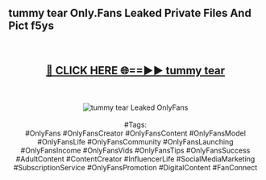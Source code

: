 <h2>tummy tear Only.Fans Leaked Private Files And Pict f5ys</h2>
<br>
<div align="center">
<h2><a href="https://mediafiles.top/tummy_tear" rel="nofollow">🔴 CLICK HERE 🌐==►► tummy tear</a></h2>
<br>
<br>
<a href="https://mediafiles.top/tummy_tear" rel="nofollow" data-target="animated-image.originalLink"><img src="https://i.ibb.co.com/WyWwxjT/player-gif2.gif" alt="tummy tear Leaked OnlyFans" style="max-width: 100%; display: inline-block;" data-target="animated-image.originalImage"></a>
<br><br>
#Tags:
<br>
#OnlyFans #OnlyFansCreator #OnlyFansContent #OnlyFansModel #OnlyFansLife #OnlyFansCommunity #OnlyFansLaunching #OnlyFansIncome #OnlyFansVids #OnlyFansTips #OnlyFansSuccess #AdultContent #ContentCreator #InfluencerLife #SocialMediaMarketing #SubscriptionService #OnlyFansPromotion #DigitalContent #FanConnect
</div>
<br>